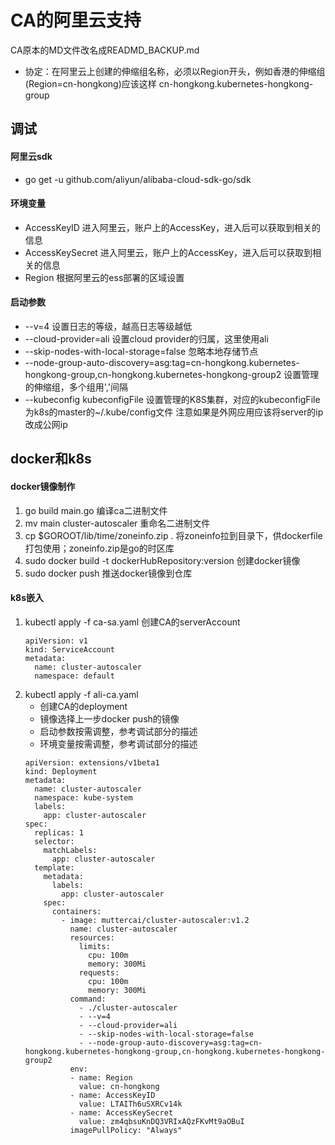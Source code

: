 # CA的阿里云支持

CA原本的MD文件改名成READMD_BACKUP.md

* 协定：在阿里云上创建的伸缩组名称，必须以Region开头，例如香港的伸缩组(Region=cn-hongkong)应该这样 cn-hongkong.kubernetes-hongkong-group

## 调试

#### 阿里云sdk
* go get -u github.com/aliyun/alibaba-cloud-sdk-go/sdk

#### 环境变量
* AccessKeyID
    进入阿里云，账户上的AccessKey，进入后可以获取到相关的信息
* AccessKeySecret
    进入阿里云，账户上的AccessKey，进入后可以获取到相关的信息
* Region
    根据阿里云的ess部署的区域设置
    
#### 启动参数
* --v=4
    设置日志的等级，越高日志等级越低 
* --cloud-provider=ali
    设置cloud provider的归属，这里使用ali
* --skip-nodes-with-local-storage=false 
    忽略本地存储节点
* --node-group-auto-discovery=asg:tag=cn-hongkong.kubernetes-hongkong-group,cn-hongkong.kubernetes-hongkong-group2 
    设置管理的伸缩组，多个组用','间隔
* --kubeconfig kubeconfigFile
    设置管理的K8S集群，对应的kubeconfigFile为k8s的master的~/.kube/config文件
    注意如果是外网应用应该将server的ip改成公网ip
    
## docker和k8s

#### docker镜像制作
1. go build main.go 
    编译ca二进制文件
2. mv main cluster-autoscaler
    重命名二进制文件
3. cp $GOROOT/lib/time/zoneinfo.zip .
    将zoneinfo拉到目录下，供dockerfile打包使用；zoneinfo.zip是go的时区库
4. sudo docker build -t dockerHubRepository:version
    创建docker镜像
5. sudo docker push
    推送docker镜像到仓库

#### k8s嵌入
1. kubectl apply -f ca-sa.yaml
    创建CA的serverAccount
    ```
    apiVersion: v1
    kind: ServiceAccount
    metadata:
      name: cluster-autoscaler
      namespace: default
    ```
2. kubectl apply -f ali-ca.yaml
    * 创建CA的deployment
    * 镜像选择上一步docker push的镜像
    * 启动参数按需调整，参考调试部分的描述
    * 环境变量按需调整，参考调试部分的描述
    ```
    apiVersion: extensions/v1beta1
    kind: Deployment
    metadata:
      name: cluster-autoscaler
      namespace: kube-system
      labels:
        app: cluster-autoscaler
    spec:
      replicas: 1
      selector:
        matchLabels:
          app: cluster-autoscaler
      template:
        metadata:
          labels:
            app: cluster-autoscaler
        spec:
          containers:
            - image: muttercai/cluster-autoscaler:v1.2
              name: cluster-autoscaler
              resources:
                limits:
                  cpu: 100m
                  memory: 300Mi
                requests:
                  cpu: 100m
                  memory: 300Mi
              command:
                - ./cluster-autoscaler
                - --v=4
                - --cloud-provider=ali
                - --skip-nodes-with-local-storage=false
                - --node-group-auto-discovery=asg:tag=cn-hongkong.kubernetes-hongkong-group,cn-hongkong.kubernetes-hongkong-group2
              env:
              - name: Region
                value: cn-hongkong
              - name: AccessKeyID
                value: LTAITh6uSXRCv14k
              - name: AccessKeySecret
                value: zm4qbsuKnDQ3VRIxAQzFKvMt9aOBuI
              imagePullPolicy: "Always"
    ```
    
